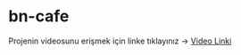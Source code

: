 # bn-cafe

Projenin videosunu erişmek için linke tıklayınız -> [Video Linki](https://drive.google.com/file/d/1-6p3jXK4eXDzO7_aSJjstYUOfKM9GGTD/view?usp=sharing)
